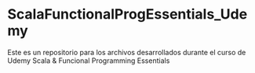 # ScalaFunctionalProgEssentials_Udemy
Este es un repositorio para los archivos desarrollados durante el curso de Udemy Scala &amp; Funcional Programming Essentials
